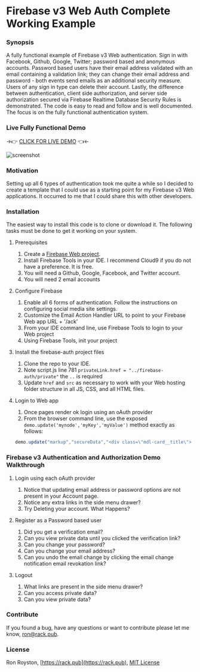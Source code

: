 # Firebase v3 Web Auth Complete Working Example
### Synopsis

A fully functional example of Firebase v3 Web authentication.  Sign in with Facebook, Github, Google, Twitter; password based and anonymous accounts.
Password based users have their email address validated with an email containing a validation link; they can change their email address and password - both events send emails as an additional security measure.
Users of any sign in type can delete their account.  Lastly, the difference between authentication, client side authorization, and server side authorization secured via Firebase Realtime Database Security Rules is demonstrated.
The code is easy to read and follow and is well documented.  The focus is on the fully functional authentication system.

### Live Fully Functional Demo

->:point_right:  [CLICK FOR LIVE DEMO](http://rack.pub/firebase-auth)  :point_left:<-

<img src="https://github.com/rhroyston/rhroyston.github.io/blob/master/firebase-auth.jpg" alt="screenshot">

### Motivation

Setting up all 6 types of authentication took me quite a while so I decided to create a template that I could use as a starting point for my Firebase v3 Web applications.  It occurred to me that I could share this with other developers.

### Installation

The easiest way to install this code is to clone or download it.  The following tasks must be done to get it working on your system.

1. Prerequisites
    1. Create a [Firebase Web project](firebase.google.com).
    2. Install Firebase Tools in your IDE. I recommend Cloud9 if you do not have a preference.  It is free.
    3. You will need a Github, Google, Facebook, and Twitter account.
    4. You will need 2 email accounts

2. Configure Firebase
    1. Enable all 6 forms of authentication.  Follow the instructions on configuring social media site settings.
    2. Customize the Email Action Handler URL to point to your Firebase Web app URL + '/ack'
    3. From your IDE command line, use Firebase Tools to login to your Web project
    4. Using Firebase Tools, init your project

3. Install the firebase-auth project files
    1. Clone the repo to your IDE.
    2. Note script.js line 781 `privateLink.href = "../firebase-auth/private"` the `..` is required
    3. Update `href` and `src` as necessary to work with your Web hosting folder structure in all JS, CSS, and all HTML files.

4. Login to Web app
    1. Once pages render ok login using an oAuth provider
    2. From the browser command line, use the exposed `demo.update('mynode','myKey','myValue')` method exactly as follows:
    ```javascript
    demo.update("markup","secureData","<div class=\"mdl-card__title\"> <h1 class=\"mdl-card__title-text mdl-color-text--white\">Secured Data</h1> </div><div class=\"mdl-card__supporting-text mdl-typography--headline\"> <p>This is a secure card. The HTML markup that renders this card is secured in the Realtime Database.  Access is determined server side so no matter what you do with JavaScript on your browser you will not be able to view this card unless you are authorized to.</p><p>Secured data can be markup, JSON, strings, numbers, etc. Your imagination is the limit!</p></div><div class=\"mdl-card__actions mdl-card--border intro-card-actions\"> <a class=\"mdl-button mdl-button--colored mdl-js-button mdl-js-ripple-effect\" href=\"../firebase-auth/\">Home</a></div>");
    ```

### Firebase v3 Authentication and Authorization Demo Walkthrough

1. Login using each oAuth provider
    1. Notice that updating email address or password options are not present in your Account page.
    2. Notice any extra links in the side menu drawer?
    3. Try Deleting your account.  What Happens?

2. Register as a Password based user
    1. Did you get a verification email?
    2. Can you view private data until you clicked the verification link?
    3. Can you change your password?
    4. Can you change your email address?
    5. Can you undo the email change by clicking the email change notification email revokation link?

3. Logout
    1. What links are present in the side menu drawer?
    2. Can you access private data?
    3. Can you view private data?


### Contribute

If you found a bug, have any questions or want to contribute please let me know, [ron@rack.pub](mailto:ron@rack.pub).

### License

Ron Royston, [https://rack.pub](https://rack.pub), [MIT License](https://en.wikipedia.org/wiki/MIT_License)